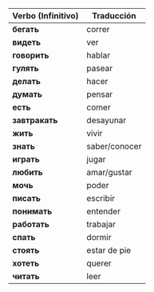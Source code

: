 | Verbo (Infinitivo) | Traducción       |
|--------------------|------------------|
| **бегать**         | correr           |
| **видеть**         | ver              |
| **говорить**       | hablar           |
| **гулять**         | pasear           |
| **делать**         | hacer            |
| **думать**         | pensar           |
| **есть**           | comer            |
| **завтракать**     | desayunar        |
| **жить**           | vivir            |
| **знать**          | saber/conocer    |
| **играть**         | jugar            |
| **любить**         | amar/gustar      |
| **мочь**           | poder            |
| **писать**         | escribir         |
| **понимать**       | entender         |
| **работать**       | trabajar         |
| **спать**          | dormir           |
| **стоять**         | estar de pie     |
| **хотеть**         | querer           |
| **читать**         | leer             |